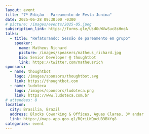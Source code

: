 ```yaml
---
layout: event
title: "7ª Edição - Pareamento de Festa Junina"
date: 2025-06-28 09:30:00 -0300
# picture: /images/events/2025-05.jpeg
subscription_link: https://forms.gle/UsdGuWVwSuc8sHneA
talks:
  - title: "Refatorando: Sessão de pareamento em grupo"
    speaker:
      name: Matheus Richard
      picture: /images/speakers/matheus_richard.jpg
      bio: Senior Developer @ thoughtbot
      link: https://twitter.com/matheusrich
sponsors:
  - name: thoughtbot
    logo: /images/sponsors/thoughtbot.svg
    link: https://thoughtbot.com
  - name: ludoteca
    logo: /images/sponsors/ludoteca.png
    link: https://www.ludoteca.com.br
# attendees: 8
location:
  city: Brasilia, Brazil
  address: Blocks Coworking & Offices, Águas Claras, 3º andar
  link: https://maps.app.goo.gl/RQriLKQocUB3BkYg8
categories: event
---
```

